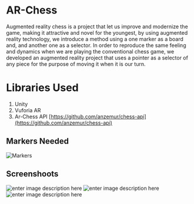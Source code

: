 # AR-Chess
Augmented reality chess is a project that let us improve and modernize the game, making it attractive and novel for the youngest, by using augmented reality technology, we introduce a method using a one marker as a board and, and another one as a selector. 
In order to reproduce the same feeling and dynamics when we are playing the conventional chess game, we developed an augmented reality project that uses a pointer as a selector of any piece for the purpose of moving it when it is our turn.


# Libraries Used

 1. Unity
 2. Vuforia AR
 3. Ar-Chess API [https://github.com/anzemur/chess-api](https://github.com/anzemur/chess-api)

## Markers Needed
![Markers](https://lh3.googleusercontent.com/lLXnqf1dL76r4n5wdA4Yi4lKIlSYpRylS1goDbZfm5jdmwP0Yl0k8ppl_3C97JUxcgoB0PVrWC9H)

## Screenshoots

![enter image description here](https://lh3.googleusercontent.com/eZWQKfWsj_kFeIN0iS8qzxAKCwrQYOsTfQC-G6ay6UE1kOIYS9Jv5SmwuoGGG1JfP2Khaq2Kq2NN)
![enter image description here](https://lh3.googleusercontent.com/pbxMlb7U3BJ4GSx_LUBiuFkSG_unODP6Qul4otbfbfnyNo8hf5N1F6Xtzar2XM9qzgoqYOC1FKNl)![enter image description here](https://lh3.googleusercontent.com/E7gx5LVE1POwNwTs9HR28379j82CLYSqXJOhWv0hgfE36HBJ1s4aWZbgObAQD3j0GrGarQ5W90Ju)
